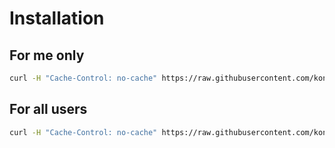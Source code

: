 # Installation

## For me only
```bash
curl -H "Cache-Control: no-cache" https://raw.githubusercontent.com/kongjiadongyuan/terminal_config/main/tmux/tmux.conf > ~/.kjdy.tmux.conf
```

## For all users
```bash
curl -H "Cache-Control: no-cache" https://raw.githubusercontent.com/kongjiadongyuan/terminal_config/main/tmux/tmux.conf > ~/.tmux.conf
```